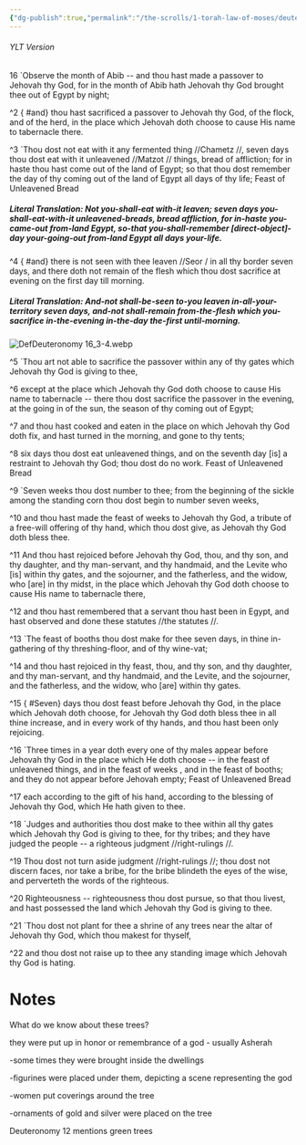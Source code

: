 ```yaml
---
{"dg-publish":true,"permalink":"/the-scrolls/1-torah-law-of-moses/deuteronomy-16/","tags":["#Deuteronomy16","#passover","#Torah"]}
---
```



###### YLT Version

16 `Observe the month of Abib -- and thou hast made a passover  to Jehovah thy God, for in the month of Abib hath Jehovah thy God brought thee out of Egypt by night;

^2
{ #and}
 thou hast sacrificed a passover  to Jehovah thy God, of the flock, and of the herd, in the place which Jehovah doth choose to cause His name to tabernacle there.

^3 `Thou dost not eat with it any fermented thing //Chametz //, seven days thou dost eat with it unleavened //Matzot // things, bread of affliction; for in haste thou hast come out of the land of Egypt; so that thou dost remember the day of thy coming out of the land of Egypt all days of thy life; Feast of Unleavened Bread 

##### Literal Translation: Not you-shall-eat with-it leaven; seven days you-shall-eat-with-it unleavened-breads, bread affliction, for in-haste you-came-out from-land Egypt, so-that you-shall-remember [direct-object]-day your-going-out from-land Egypt all days your-life.

^4
{ #and}
 there is not seen with thee leaven //Seor / in all thy border seven days, and there doth not remain of the flesh which thou dost sacrifice at evening on the first day till morning.

##### Literal Translation: And-not shall-be-seen to-you leaven in-all-your-territory seven days, and-not shall-remain from-the-flesh which you-sacrifice in-the-evening in-the-day the-first until-morning.

![DefDeuteronomy 16_3-4.webp](/img/user/Assets/attachments/DefDeuteronomy%2016_3-4.webp)

^5 `Thou art not able to sacrifice the passover  within any of thy gates which Jehovah thy God is giving to thee,

^6 except at the place which Jehovah thy God doth choose to cause His name to tabernacle -- there thou dost sacrifice the passover  in the evening, at the going in of the sun, the season of thy coming out of Egypt;

^7 and thou hast cooked and eaten in the place on which Jehovah thy God doth fix, and hast turned in the morning, and gone to thy tents;

^8 six days thou dost eat unleavened things, and on the seventh day [is] a restraint to Jehovah thy God; thou dost do no work. Feast of Unleavened Bread 


^9 `Seven weeks thou dost number to thee; from the beginning of the sickle among the standing corn thou dost begin to number seven weeks,

^10 and thou hast made the feast of weeks  to Jehovah thy God, a tribute of a free-will offering of thy hand, which thou dost give, as Jehovah thy God doth bless thee.

^11 And thou hast rejoiced before Jehovah thy God, thou, and thy son, and thy daughter, and thy man-servant, and thy handmaid, and the Levite who [is] within thy gates, and the sojourner, and the fatherless, and the widow, who [are] in thy midst, in the place which Jehovah thy God doth choose to cause His name to tabernacle there,

^12 and thou hast remembered that a servant thou hast been in Egypt, and hast observed and done these statutes //the statutes //.

^13 `The feast of booths thou dost make for thee seven days, in thine in-gathering of thy threshing-floor, and of thy wine-vat;

^14 and thou hast rejoiced in thy feast, thou, and thy son, and thy daughter, and thy man-servant, and thy handmaid, and the Levite, and the sojourner, and the fatherless, and the widow, who [are] within thy gates.

^15
{ #Seven}
 days thou dost feast before Jehovah thy God, in the place which Jehovah doth choose, for Jehovah thy God doth bless thee in all thine increase, and in every work of thy hands, and thou hast been only rejoicing.

^16 `Three times in a year doth every one of thy males appear before Jehovah thy God in the place which He doth choose -- in the feast of unleavened things, and in the feast of weeks , and in the feast of booths; and they do not appear before Jehovah empty; Feast of Unleavened Bread 


^17 each according to the gift of his hand, according to the blessing of Jehovah thy God, which He hath given to thee.

^18 `Judges and authorities thou dost make to thee within all thy gates which Jehovah thy God is giving to thee, for thy tribes; and they have judged the people -- a righteous judgment //right-rulings //.

^19 Thou dost not turn aside judgment //right-rulings //; thou dost not discern faces, nor take a bribe, for the bribe blindeth the eyes of the wise, and perverteth the words of the righteous.

^20 Righteousness -- righteousness thou dost pursue, so that thou livest, and hast possessed the land which Jehovah thy God is giving to thee.

^21 `Thou dost not plant for thee a shrine of any trees near the altar of Jehovah thy God, which thou makest for thyself,

^22 and thou dost not raise up to thee any standing image which Jehovah thy God is hating.

# Notes
What do we know about these trees?

they were put up in honor or remembrance of a god - usually Asherah

-some times they were brought inside the dwellings

-figurines were placed under them, depicting a scene representing the god

-women put coverings around the tree

-ornaments of gold and silver were placed on the tree

Deuteronomy 12 mentions green trees